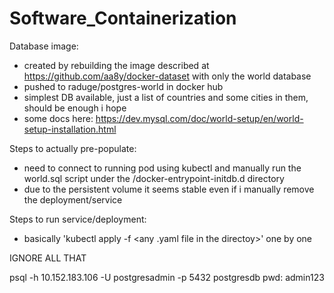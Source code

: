# Software_Containerization

Database image:
- created by rebuilding the image described at https://github.com/aa8y/docker-dataset with only the world database
- pushed to raduge/postgres-world in docker hub
- simplest DB available, just a list of countries and some cities in them, should be enough i hope
- some docs here: https://dev.mysql.com/doc/world-setup/en/world-setup-installation.html

Steps to actually pre-populate:
- need to connect to running pod using kubectl and manually run the world.sql script under the /docker-entrypoint-initdb.d directory
- due to the persistent volume it seems stable even if i manually remove the deployment/service

Steps to run service/deployment:
- basically 'kubectl apply -f <any .yaml file in the directoy>' one by one


IGNORE ALL THAT

psql -h 10.152.183.106 -U postgresadmin -p 5432 postgresdb
pwd: admin123
